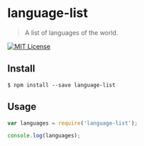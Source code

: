 # language-list
 
> A list of languages of the world.


[![MIT License](https://img.shields.io/badge/license-MIT_License-green.svg?style=flat-square)](https://github.com/bubkoo/languages-list/blob/master/LICENSE)


## Install

```
$ npm install --save language-list 
```

## Usage

```js
var languages = require('language-list');

console.log(languages);
```
